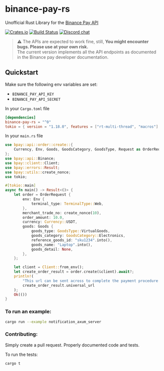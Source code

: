 # binance-pay-rs

Unofficial Rust Library for the [Binance Pay API](https://developers.binance.com/docs/binance-pay/introduction)

[![Crates.io][crates-badge]][crates-url]
[![Build Status][actions-badge]][actions-url]
[![Discord chat][discord-badge]][discord-url]


[actions-badge]: https://img.shields.io/github/workflow/status/akarsh1995/binance-pay-rs/Continuous%20integration?style=for-the-badge
[actions-url]: https://github.com/akarsh1995/binance-pay-rs/actions

[discord-badge]: https://img.shields.io/discord/974880467801235546?style=for-the-badge
[discord-url]: https://discord.gg/Y5yxfQUC

[crates-badge]: https://img.shields.io/crates/v/binance-pay-rs?style=for-the-badge
[crates-url]: https://crates.io/crates/binance-pay-rs

> :warning: The APIs are expected to work fine, still, **You might encounter bugs. Please use at your own risk.**   
The current version implements all the API endpoints as documented in the Binance pay developer documentation.

## Quickstart

Make sure the following env variables are set:
  - `BINANCE_PAY_API_KEY`
  - `BINANCE_PAY_API_SECRET`
  

In your `Cargo.toml` file
```toml
[dependencies]
binance-pay-rs = "^0"
tokio = { version = "1.18.0", features = ["rt-multi-thread", "macros"] }
```

In your `main.rs` file

```rust
use bpay::api::order::create::{
    Currency, Env, Goods, GoodsCategory, GoodsType, Request as OrderRequest, TerminalType,
};
use bpay::api::Binance;
use bpay::client::Client;
use bpay::errors::Result;
use bpay::utils::create_nonce;
use tokio;

#[tokio::main]
async fn main() -> Result<()> {
    let order = OrderRequest {
        env: Env {
            terminal_type: TerminalType::Web,
        },
        merchant_trade_no: create_nonce(10),
        order_amount: 10.0,
        currency: Currency::USDT,
        goods: Goods {
            goods_type: GoodsType::VirtualGoods,
            goods_category: GoodsCategory::Electronics,
            reference_goods_id: "sku1234".into(),
            goods_name: "Laptop".into(),
            goods_detail: None,
        },
    };

    let client = Client::from_env();
    let create_order_result = order.create(&client).await?;
    println!(
        "This url can be sent across to complete the payment procedure: {}",
        create_order_result.universal_url
    );
    Ok(())
}
```

### To run an example: 
```sh
cargo run --example notification_axum_server
```

### Contributing:


Simply create a pull request. Properly documented code and tests.  

To run the tests:

```sh
cargo t
```
